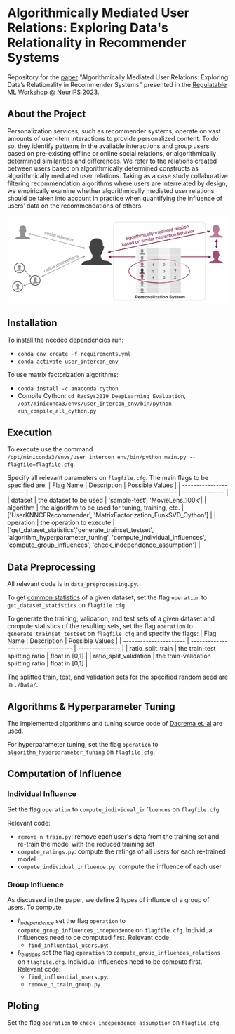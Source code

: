 # Algorithmically Mediated User Relations: Exploring Data's Relationality in Recommender Systems

Repository for the [paper](https://github.com/AthinaKyriakou/algorithmically_mediated_user_relations/blob/main/RegulatableML_NeurIPS2023_data_governance_social_relations.pdf) "Algorithmically Mediated User Relations: Exploring Data’s Relationality in Recommender Systems" presented in the [Regulatable ML Workshop @ NeurIPS 2023](https://regulatableml.github.io).

## About the Project
Personalization services, such as recommender systems, operate on vast amounts of user-item interactions to provide personalized content. To do so, they identify patterns in the available interactions and group users based on pre-existing offline or online social relations, or algorithmically determined similarities and differences. We refer to the relations created between users based on algorithmically determined constructs as algorithmically mediated user relations. Taking as a case study collaborative filtering recommendation algorithms where users are interrelated by design, we empirically examine whether algorithmically mediated user relations should be taken into account in practice when quantifying the influence of users’ data on the recommendations of others.

![High Level Design](/high_level_design.png)

## Installation
To install the needed dependencies run:
- `conda env create -f requirements.yml`
- `conda activate user_intercon_env`

To use matrix factorization algorithms:
- `conda install -c anaconda cython`
- Compile Cython: `cd RecSys2019_DeepLearning_Evaluation`, `/opt/miniconda3/envs/user_intercon_env/bin/python run_compile_all_cython.py`

## Execution

To execute use the command `/opt/miniconda3/envs/user_intercon_env/bin/python main.py --flagfile=flagfile.cfg`.

Specify all relevant parameters on `flagfile.cfg`. The main flags to be specified are:
|       Flag Name        |   Description   | Possible Values |
| ---------------------- | ---------------------------------------------------- | --------------- |
|        dataset         |                  the dataset to be used              | 'sample-test', 'MovieLens_100k'|
|       algorithm        |  the algorithm to be used for tuning, training, etc. | ['UserKNNCFRecommender', 'MatrixFactorization_FunkSVD_Cython'] |
|       operation        |                  the operation to execute            | ['get_dataset_statistics','generate_trainset_testset', 'algorithm_hyperparameter_tuning', 'compute_individual_influences', 'compute_group_influences', 'check_independence_assumption'] |

## Data Preprocessing

All relevant code is in `data_preprocessing.py`. 

To get [common statistics](https://dl.acm.org/doi/10.1145/3488560.3498519) of a given dataset, set the flag `operation` to `get_dataset_statistics` on `flagfile.cfg`.

To generate the training, validation, and test sets of a given dataset and compute statistics of the resulting sets, set the flag `operation` to `generate_trainset_testset` on `flagfile.cfg` and specify the flags:
|       Flag Name        |             Description              | Possible Values |
| ---------------------- | ------------------------------------ | --------------- |
|   ratio_split_train    |    the train-test splitting ratio    |  float in [0,1] |
| ratio_split_validation | the train-validation splitting ratio |  float in [0,1] |

The splitted train, test, and validation sets for the specified random seed are in `./Data/`.

## Algorithms & Hyperparameter Tuning
The implemented algorithms and tuning source code of [Dacrema et. al](https://github.com/MaurizioFD/RecSys2019_DeepLearning_Evaluation) are used. 

For hyperparameter tuning, set the flag `operation` to `algorithm_hyperparameter_tuning` on `flagfile.cfg`.

## Computation of Influence

### Individual Influence

Set the flag `operation` to `compute_individual_influences` on `flagfile.cfg`.

Relevant code:
* `remove_n_train.py`: remove each user's data from the training set and re-train the model with the reduced training set
* `compute_ratings.py`: compute the ratings of all users for each re-trained model
* `compute_individual_influence.py`: compute the influence of each user

### Group Influence

As discussed in the paper, we define 2 types of influnce of a group of users. To compute:
* $`I_{independence}`$ set the flag `operation` to `compute_group_influences_independence` on `flagfile.cfg`. Individual influences need to be computed first. Relevant code:
    * `find_influential_users.py`:
* $`I_{relations}`$ set the flag `operation` to `compute_group_influences_relations` on `flagfile.cfg`. Individual influences need to be compute first. Relevant code:
    * `find_influential_users.py`:
    * `remove_n_train_group.py`

## Ploting

Set the flag `operation` to `check_independence_assumption` on `flagfile.cfg`.